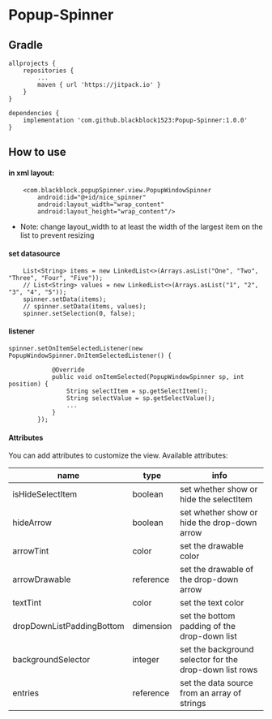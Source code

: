 
# Popup-Spinner
## Gradle
```
allprojects {
	repositories {
		...
		maven { url 'https://jitpack.io' }
	}
}
```

```
dependencies {
    implementation 'com.github.blackblock1523:Popup-Spinner:1.0.0'
}
```

## How to use

#### in xml layout:
```
    <com.blackblock.popupSpinner.view.PopupWindowSpinner
        android:id="@+id/nice_spinner"
        android:layout_width="wrap_content"
        android:layout_height="wrap_content"/>
```

+ Note: change layout_width to at least the width of the largest item on the list to prevent resizing
 
#### set datasource
```
    List<String> items = new LinkedList<>(Arrays.asList("One", "Two", "Three", "Four", "Five"));
    // List<String> values = new LinkedList<>(Arrays.asList("1", "2", "3", "4", "5"));
    spinner.setData(items);
    // spinner.setData(items, values);
    spinner.setSelection(0, false);
```

#### listener

```
spinner.setOnItemSelectedListener(new PopupWindowSpinner.OnItemSelectedListener() {

            @Override
            public void onItemSelected(PopupWindowSpinner sp, int position) {
                String selectItem = sp.getSelectItem();
                String selectValue = sp.getSelectValue();
                ...
            }
        });
```

#### Attributes
You can add attributes to customize the view. Available attributes:

| name                      | type      | info                                                   |
|------------------------   |-----------|--------------------------------------------------------|
| isHideSelectItem          | boolean   | set whether show or hide the selectItem                |
| hideArrow                 | boolean   | set whether show or hide the drop-down arrow           |
| arrowTint                 | color     | set the drawable color                                 |
| arrowDrawable             | reference | set the drawable of the drop-down arrow                |
| textTint                  | color     | set the text color                                     |
| dropDownListPaddingBottom | dimension | set the bottom padding of the drop-down list           |
| backgroundSelector        | integer   | set the background selector for the drop-down list rows|
| entries                   | reference | set the data source from an array of strings           |
